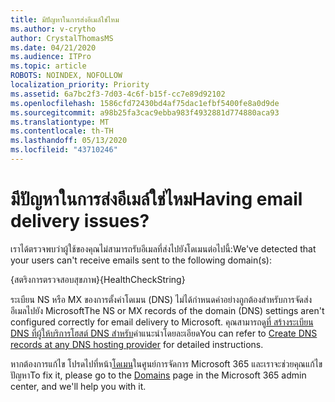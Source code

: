 ```yaml
---
title: มีปัญหาในการส่งอีเมล์ใช่ไหม
ms.author: v-crytho
author: CrystalThomasMS
ms.date: 04/21/2020
ms.audience: ITPro
ms.topic: article
ROBOTS: NOINDEX, NOFOLLOW
localization_priority: Priority
ms.assetid: 6a7bc2f3-7d03-4c6f-b15f-cc7e89d92102
ms.openlocfilehash: 1586cfd72430bd4af75dac1efbf5400fe8a0d9de
ms.sourcegitcommit: a98b25fa3cac9ebba983f4932881d774880aca93
ms.translationtype: MT
ms.contentlocale: th-TH
ms.lasthandoff: 05/13/2020
ms.locfileid: "43710246"
---
```

# <a name="having-email-delivery-issues"></a><span data-ttu-id="ce5e5-102">มีปัญหาในการส่งอีเมล์ใช่ไหม</span><span class="sxs-lookup"><span data-stu-id="ce5e5-102">Having email delivery issues?</span></span>

<span data-ttu-id="ce5e5-103">เราได้ตรวจพบว่าผู้ใช้ของคุณไม่สามารถรับอีเมลที่ส่งไปยังโดเมนต่อไปนี้:</span><span class="sxs-lookup"><span data-stu-id="ce5e5-103">We've detected that your users can't receive emails sent to the following domain(s):</span></span>
  
<span data-ttu-id="ce5e5-104">{สตริงการตรวจสอบสุขภาพ}</span><span class="sxs-lookup"><span data-stu-id="ce5e5-104">{HealthCheckString}</span></span>
  
<span data-ttu-id="ce5e5-105">ระเบียน NS หรือ MX ของการตั้งค่าโดเมน (DNS) ไม่ได้กําหนดค่าอย่างถูกต้องสําหรับการจัดส่งอีเมลไปยัง Microsoft</span><span class="sxs-lookup"><span data-stu-id="ce5e5-105">The NS or MX records of the domain (DNS) settings aren't configured correctly for email delivery to Microsoft.</span></span> <span data-ttu-id="ce5e5-106">คุณสามารถดู[ที่ สร้างระเบียน DNS ที่ผู้ให้บริการโฮสต์ DNS สําหรับ](https://docs.microsoft.com/office365/admin/get-help-with-domains/create-dns-records-at-any-dns-hosting-provider)คําแนะนําโดยละเอียด</span><span class="sxs-lookup"><span data-stu-id="ce5e5-106">You can refer to [Create DNS records at any DNS hosting provider](https://docs.microsoft.com/office365/admin/get-help-with-domains/create-dns-records-at-any-dns-hosting-provider) for detailed instructions.</span></span> 
  
<span data-ttu-id="ce5e5-107">หากต้องการแก้ไข โปรดไปที่หน้า[โดเมน](https://admin.microsoft.com/adminportal/home#/Domains)ในศูนย์การจัดการ Microsoft 365 และเราจะช่วยคุณแก้ไขปัญหา</span><span class="sxs-lookup"><span data-stu-id="ce5e5-107">To fix it, please go to the [Domains](https://admin.microsoft.com/adminportal/home#/Domains) page in the Microsoft 365 admin center, and we'll help you with it.</span></span> 


